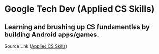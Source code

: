 # Google Tech Dev (Applied CS Skills)

## Learning and brushing up CS fundamentles by building Android apps/games.

Source Link ([Applied CS Skills](https://appliedcsskills.withgoogle.com/index.html))
